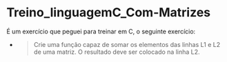 # Treino_linguagemC_Com-Matrizes
É um exercício que peguei para treinar em C, o seguinte exercício: 
- > Crie uma função capaz de somar os elementos das
linhas L1 e L2 de uma matriz. O resultado deve ser colocado na linha L2.
